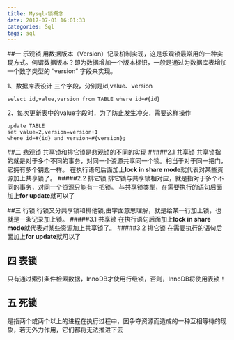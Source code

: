 ```yaml
---
title: Mysql-锁概念
date: 2017-07-01 16:01:33
categories: Sql
tags: sql
---
```


<meta name="referrer" content="no-referrer" />


##一 乐观锁
用数据版本（Version）记录机制实现，这是乐观锁最常用的一种实现方式。何谓数据版本？即为数据增加一个版本标识，一般是通过为数据库表增加一个数字类型的 “version” 字段来实现。

1、数据库表设计
三个字段，分别是id,value、version
```
select id,value,version from TABLE where id=#{id}
```
2、每次更新表中的value字段时，为了防止发生冲突，需要这样操作
```
update TABLE
set value=2,version=version+1
where id=#{id} and version=#{version};
```

##二 悲观锁
共享锁和排它锁是悲观锁的不同的实现
#####2.1 共享锁
共享锁指的就是对于多个不同的事务，对同一个资源共享同一个锁。相当于对于同一把门，它拥有多个钥匙一样。
在执行语句后面加上**lock in share mode**就代表对某些资源加上共享锁了。
#####2.2 排它锁
排它锁与共享锁相对应，就是指对于多个不同的事务，对同一个资源只能有一把锁。
与共享锁类型，在需要执行的语句后面加上**for update**就可以了

##三 行锁
行锁又分共享锁和排他锁,由字面意思理解，就是给某一行加上锁，也就是一条记录加上锁。
#####3.1 共享锁
在执行语句后面加上**lock in share mode**就代表对某些资源加上共享锁了。
#####3.2 排它锁
在需要执行的语句后面加上**for update**就可以了

## 四 表锁
只有通过索引条件检索数据，InnoDB才使用行级锁，否则，InnoDB将使用表锁！

## 五 死锁
是指两个或两个以上的进程在执行过程中，因争夺资源而造成的一种互相等待的现象，若无外力作用，它们都将无法推进下去
